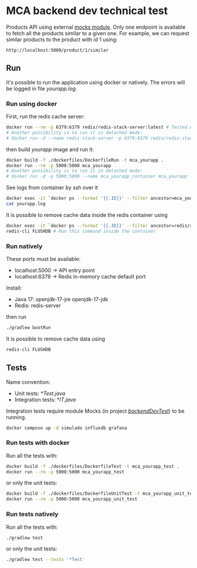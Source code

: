 # MCA backend dev technical test
Products API using external [mocks module](https://github.com/dalogax/backendDevTest).
Only one endpoint is available to fetch all the products similar to a given one.
For example, we can request similar products to the product with id 1 using:
```
http://localhost:5000/product/1/similar
```


## Run
It's possible to run the application using docker or natively.
The errors will be logged in file *yourapp.log*.

### Run using docker
First, run the redis cache server:
```bash
docker run --rm -p 6379:6379 redis/redis-stack-server:latest # Tested with version 6.2.7
# Another possibility is to run it in detached mode:
# docker run -d --name redis-stack-server -p 6379:6379 redis/redis-stack-server:latest
```

then build *yourapp* image and run it:
```bash
docker build -f ./dockerfiles/DockerfileRun -t mca_yourapp .
docker run --rm -p 5000:5000 mca_yourapp
# Another possibility is to run it in detached mode:
# docker run -d -p 5000:5000 --name mca_yourapp_container mca_yourapp
```

See logs from container by ssh over it
```bash
docker exec -it `docker ps --format '{{.ID}}' --filter ancestor=mca_yourapp | tail -1` /bin/bash
cat yourapp.log
```

It is possible to remove cache data inside the redis container using
```bash
docker exec -it `docker ps --format '{{.ID}}' --filter ancestor=redis/redis-stack-server:latest | tail -1` /bin/bash
redis-cli FLUSHDB # Run this command inside the container
```


### Run natively
These ports must be available:
- localhost:5000 -> API entry point
- localhost:6379 -> Redis in-memory cache default port

Install:
- Java 17: openjdk-17-jre openjdk-17-jdk
- Redis: redis-server

then run
```bash
./gradlew bootRun
```

It is possible to remove cache data using
```bash
redis-cli FLUSHDB
```

## Tests
Name convention:
- Unit tests: **Test.java*
- Integration tests: **IT.java*

Integration tests require module Mocks (in project [*backendDevTest*](https://github.com/dalogax/backendDevTest)) to be running.
```bash
docker compose up -d simulado influxdb grafana
```

### Run tests with docker
Run all the tests with:
```bash
docker build -f ./dockerfiles/DockerfileTest -t mca_yourapp_test .
docker run --rm -p 5000:5000 mca_yourapp_test
```

or only the unit tests:
```bash
docker build -f ./dockerfiles/DockerfileUnitTest -t mca_yourapp_unit_test .
docker run --rm -p 5000:5000 mca_yourapp_unit_test
```


### Run tests natively
Run all the tests with:
```bash
./gradlew test
```

or only the unit tests:
```bash
./gradlew test --tests '*Test'
```
